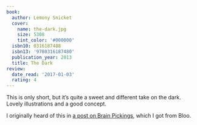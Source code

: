```yaml
---
book:
  author: Lemony Snicket
  cover:
    name: the-dark.jpg
    size: 5308
    tint_color: '#000000'
  isbn10: 0316187488
  isbn13: '9780316187480'
  publication_year: 2013
  title: The Dark
review:
  date_read: '2017-01-03'
  rating: 4
---
```


This is only short, but it’s quite a sweet and different take on the dark. Lovely illustrations and a good concept.

I originally heard of this in [a post on Brain Pickings](https://www.brainpickings.org/2013/06/25/the-dark-lemony-snicket-jon-klassen/), which I got from Bloo.